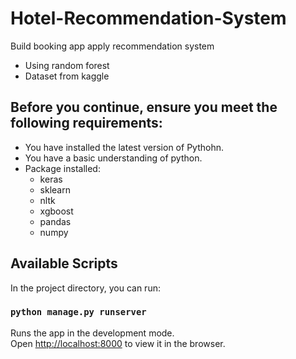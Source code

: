 # Hotel-Recommendation-System
Build booking app apply recommendation system
- Using random forest
- Dataset from kaggle
## Before you continue, ensure you meet the following requirements:
* You have installed the latest version of Pythohn.
* You have a basic understanding of python.
* Package installed:
  - keras
  - sklearn
  - nltk
  - xgboost
  - pandas
  - numpy
## Available Scripts
In the project directory, you can run:
### `python manage.py runserver`
Runs the app in the development mode.\
Open [http://localhost:8000](http://localhost:8000) to view it in the browser.
